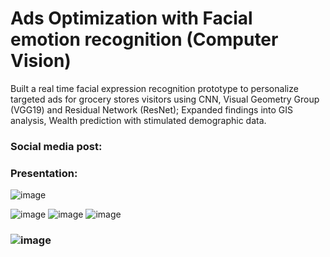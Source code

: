 # Ads Optimization with Facial emotion recognition (Computer Vision)

Built a real time facial expression recognition prototype to personalize targeted ads for grocery stores visitors using CNN, Visual Geometry Group (VGG19) and Residual Network (ResNet); Expanded findings into GIS analysis, Wealth prediction with stimulated demographic data.

### Social media post: 

### Presentation:

![image](https://user-images.githubusercontent.com/56985560/114800218-234a1680-9d4e-11eb-97a8-caf9af4205c1.png)

![image](https://user-images.githubusercontent.com/56985560/114800280-48d72000-9d4e-11eb-8bfc-5aac03333997.png)
![image](https://user-images.githubusercontent.com/56985560/114800294-512f5b00-9d4e-11eb-8a89-de1188b80960.png)
![image](https://user-images.githubusercontent.com/56985560/114800306-568ca580-9d4e-11eb-8e69-e48042fcbe53.png)

### ![image](https://user-images.githubusercontent.com/56985560/114800261-3c52c780-9d4e-11eb-9624-e60c9eae8eff.png)
